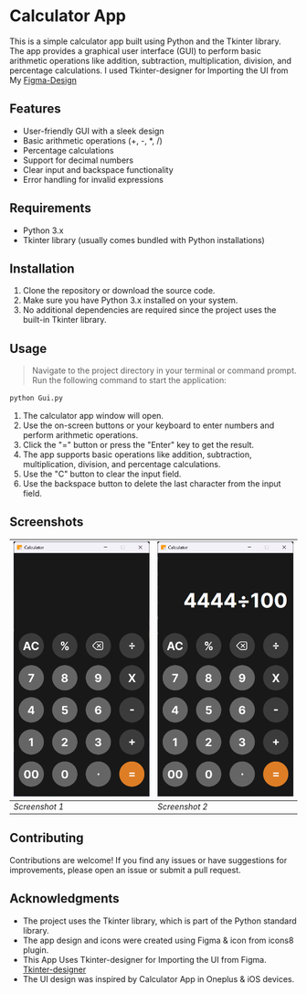 # Calculator App

This is a simple calculator app built using Python and the Tkinter library. The app provides a graphical user interface (GUI) to perform basic arithmetic operations like addition, subtraction, multiplication, division, and percentage calculations.
I used Tkinter-designer for Importing the UI from My [Figma-Design](https://www.figma.com/file/n0zITpMvBjw12504WO3j82/4444-Calculator-tinker?type=design&node-id=0%3A1&mode=design&t=HI5JKjdC3ypxRDYs-1)

## Features

- User-friendly GUI with a sleek design
- Basic arithmetic operations (+, -, \*, /)
- Percentage calculations
- Support for decimal numbers
- Clear input and backspace functionality
- Error handling for invalid expressions

## Requirements

- Python 3.x
- Tkinter library (usually comes bundled with Python installations)

## Installation

1. Clone the repository or download the source code.
2. Make sure you have Python 3.x installed on your system.
3. No additional dependencies are required since the project uses the built-in Tkinter library.

## Usage

> Navigate to the project directory in your terminal or command prompt.
> Run the following command to start the application:

```bash
python Gui.py
```

1. The calculator app window will open.
2. Use the on-screen buttons or your keyboard to enter numbers and perform arithmetic operations.
3. Click the "=" button or press the "Enter" key to get the result.
4. The app supports basic operations like addition, subtraction, multiplication, division, and percentage calculations.
5. Use the "C" button to clear the input field.
6. Use the backspace button to delete the last character from the input field.

## Screenshots

| ![Calculator App](/assets/frame0/ss1.png)  | ![Calculator App](/assets/frame0/ss2.png)  |
|--------------------------------------------|--------------------------------------------|
| *Screenshot 1*                             | *Screenshot 2*                             |

## Contributing

Contributions are welcome! If you find any issues or have suggestions for improvements, please open an issue or submit a pull request.

## Acknowledgments

- The project uses the Tkinter library, which is part of the Python standard library.
- The app design and icons were created using Figma & icon from icons8 plugin.
- This App Uses Tkinter-designer for Importing the UI from Figma. [Tkinter-designer](https://github.com/ParthJadhav/Tkinter-Designer)
- The UI design was inspired by Calculator App in Oneplus & iOS devices.
